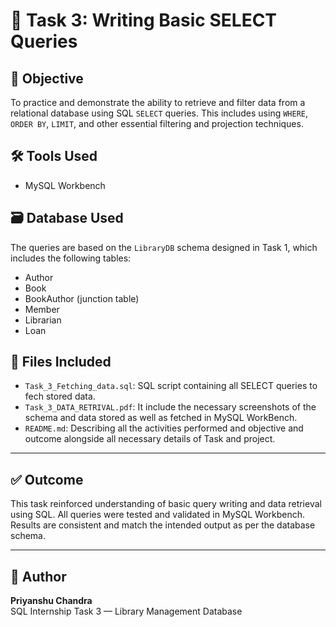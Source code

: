 # 📘 Task 3: Writing Basic SELECT Queries

## 🎯 Objective

To practice and demonstrate the ability to retrieve and filter data from a relational database using SQL `SELECT` queries. This includes using `WHERE`, `ORDER BY`, `LIMIT`, and other essential filtering and projection techniques.

## 🛠️ Tools Used

- MySQL Workbench

## 🗃️ Database Used

The queries are based on the `LibraryDB` schema designed in Task 1, which includes the following tables:

- Author
- Book
- BookAuthor (junction table)
- Member
- Librarian
- Loan

## 📂 Files Included

- `Task_3_Fetching_data.sql`: SQL script containing all SELECT queries to fech stored data.
- `Task_3_DATA_RETRIVAL.pdf`: It include the necessary screenshots of the schema and data stored as well as fetched in MySQL WorkBench.
- `README.md`: Describing all the activities performed and objective and outcome alongside all necessary details of Task and project.

---

## ✅ Outcome

This task reinforced understanding of basic query writing and data retrieval using SQL. All queries were tested and validated in MySQL Workbench. Results are consistent and match the intended output as per the database schema.

---

## 📌 Author

**Priyanshu Chandra**  
SQL Internship Task 3 — Library Management Database
